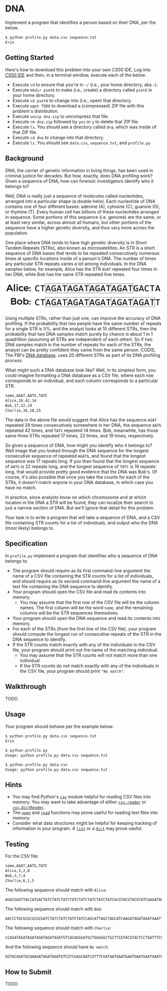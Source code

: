 # DNA

Implement a program that identifies a person based on their DNA, per the below.

```
$ python profile.py data.csv sequence.txt
Erin
```

## Getting Started

Here's how to download this problem into your own CS50 IDE. Log into [CS50 IDE](https://ide.cs50.io/) and then, in a terminal window, execute each of the below.

* Execute `cd` to ensure that you're in `~/` (i.e., your home directory, aka `~`).
* Execute `mkdir pset6` to make (i.e., create) a directory called `pset6` in your home directory.
* Execute `cd pset6` to change into (i.e., open) that directory.
* Execute `wget TODO` to download a (compressed) ZIP file with this problem's distribution.
* Execute `unzip dna.zip` to uncompress that file.
* Execute `rm dna.zip` followed by `yes` or `y` to delete that ZIP file.
* Execute `ls`. You should see a directory called `dna`, which was inside of that ZIP file.
* Execute `cd dna` to change into that directory.
* Execute `ls`. You should see `data.csv`, `sequence.txt`, and `profile.py`

## Background

DNA, the carrier of genetic information in living things, has been used in criminal justice for decades. But how, exactly, does DNA profiling work? Given a sequence of DNA, how can forensic investigators identify who it belongs to?

Well, DNA is really just a sequence of molecules called nucleotides, arranged into a particular shape (a double helix). Each nucleotide of DNA contains one of four different bases: adenine (A), cytosine (C), guanine (G), or thymine (T). Every human cell has billions of these nucleotides arranged in sequence. Some portions of this sequence (i.e. genome) are the same, or at least very similar, across almost all humans, but other portions of the sequence have a higher genetic diversity, and thus vary more across the population.

One place where DNA tends to have high genetic diversity is in Short Tandem Repeats (STRs), also known as microsatellites. An STR is a short sequence of DNA bases that tends to be repeated consecutively numerous times at specific locations inside of a person's DNA. The number of times any particular STR repeats varies a lot among individuals. In the DNA samples below, for example, Alice has the STR `AGAT` repeated four times in her DNA, while Bob has the same STR repeated five times.

![Sample STRs](strs.png)

Using multiple STRs, rather than just one, can improve the accuracy of DNA profiling. If the probability that two people have the same number of repeats for a single STR is 5%, and the analyst looks at 10 different STRs, then the probability that two DNA samples match purely by chance is about 1 in 1 quadrillion (assuming all STRs are independent of each other). So if two DNA samples match in the number of repeats for each of the STRs, the analyst can be pretty confident they came from the same person. CODIS, The FBI's [DNA database](https://www.fbi.gov/services/laboratory/biometric-analysis/codis/codis-and-ndis-fact-sheet), uses 20 different STRs as part of its DNA profiling process.

What might such a DNA database look like? Well, in its simplest form, you could imagine formatting a DNA database as a CSV file, where each row corresponds to an individual, and each column corresponds to a particular STR.

```
name,AGAT,AATG,TATC
Alice,28,42,14
Bob,17,22,19
Charlie,36,18,25
```

The data in the above file would suggest that Alice has the sequence `AGAT` repeated 28 times consecutively somewhere in her DNA, the sequence `AATG` repeated 42 times, and `TATC` repeated 14 times. Bob, meanwhile, has those same three STRs repeated 17 times, 22 times, and 19 times, respectively.

So given a sequence of DNA, how might you identify who it belongs to? Well image that you looked through the DNA sequence for the longest consecutive sequence of repeated `AGAT`s, and found that the longest sequence was 17 repeats long. If you then found that the longest sequence of `AATG` is 22 repeats long, and the longest sequence of `TATC` is 19 repeats long, that would provide pretty good evidence that the DNA was Bob's. Of course, it's also possible that once you take the counts for each of the STRs, it doesn't match anyone in your DNA database, in which case you have no match.

In practice, since analysts know on which chromosome and at which location in the DNA a STR will be found, they can localize their search to just a narrow section of DNA. But we'll ignore that detail for this problem.

Your task is to write a program that will take a sequence of DNA, and a CSV file containing STR counts for a list of individuals, and output who the DNA (most likely) belongs to.

## Specification

In `profile.py` implement a program that identifies who a sequence of DNA belongs to.

* The program should require as its first command-line argument the name of a CSV file containing the STR counts for a list of individuals, and should require as its second command-line argument the name of a text file containing the DNA sequence to identify.
* Your program should open the CSV file and read its contents into memory.
  * You may assume that the first row of the CSV file will be the column names. The first column will be the word `name`, and the remaining columns will be the STR sequences themselves.
* Your program should open the DNA sequence and read its contents into memory.
* For each of the STRs (from the first line of the CSV file), your program should compute the longest run of consecutive repeats of the STR in the DNA sequence to identify.
* If the STR counts match exactly with any of the individuals in the CSV file, your program should print out the name of the matching individual.
  * You may assume that the STR counts will not match more than one individual.
  * If the STR counts do not match exactly with any of the individuals in the CSV file, your program should print `"No match"`.

## Walkthrough

TODO

## Usage

Your program should behave per the example below:

```
$ python profile.py data.csv sequence.txt
Erin
```

```
$ python profile.py
Usage: python profile.py data.csv sequence.txt
```

```
$ python profile.py data.csv
Usage: python profile.py data.csv sequence.txt
```

## Hints

* You may find Python's [`csv`](https://docs.python.org/3/library/csv.html) module helpful for reading CSV files into memory. You may want to take advantage of either [`csv.reader`](https://docs.python.org/3/library/csv.html#csv.reader) or [`csv.DictReader`](https://docs.python.org/3/library/csv.html#csv.DictReader).
* The [`open`](https://docs.python.org/3.3/tutorial/inputoutput.html#reading-and-writing-files) and [`read`](https://docs.python.org/3.3/tutorial/inputoutput.html#methods-of-file-objects) functions may prove useful for reading text files into memory.
* Consider what data structures might be helpful for keeping tracking of information in your program. A [`list`](https://docs.python.org/3/tutorial/introduction.html#lists) or a [`dict`](https://docs.python.org/3/tutorial/datastructures.html#dictionaries) may prove useful.

## Testing

For the CSV file:

```
name,AGAT,AATG,TATC
Alice,5,2,8
Bob,3,7,4
Charlie,6,1,5
```

The following sequence should match with `Alice`:

```
AGACGGGTTACCATGACTATCTATCTATCTATCTATCTATCTATCTATCACGTACGTACGTATCGAGATAGATAGATAGATAGATCCTCGACTTCGATCGCAATGAATGCCAATAGACAAAA
```

The following sequence should match with `Bob`:

```
AACCCTGCGCGCGCGCGATCTATCTATCTATCTATCCAGCATTAGCTAGCATCAAGATAGATAGATGAATTTCGAAATGAATGAATGAATGAATGAATGAATG
```

The following sequence should match with `Charlie`:

```
CCAGATAGATAGATAGATAGATAGATGTCACAGGGATGCTGAGGGCTGCTTCGTACGTACTCCTGATTTCGGGGATCGCTGACACTAATGCGTGCGAGCGGATCGATCTCTATCTATCTATCTATCTATCCTATAGCATAGACATCCAGATAGATAGATC
```

And the following sequence should have `No match`:

```
GGTACAGATGCAAAGATAGATAGATGTCGTCGAGCAATCGTTTCGATAATGAATGAATGAATGAATGAATGAATGACACACGTCGATGCTAGCGGCGGATCGTATATCTATCTATCTATCTATCAACCCCTAG
```

## How to Submit

TODO